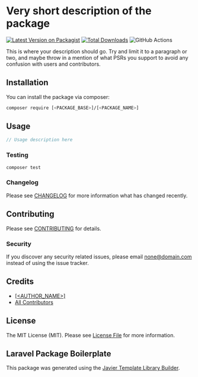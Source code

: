 # Very short description of the package

[![Latest Version on Packagist](https://img.shields.io/packagist/v/[<PACKAGE_BASE>]/[<PACKAGE_NAME>].svg?style=flat-square)](https://packagist.org/packages/[<PACKAGE_BASE>]/[<PACKAGE_NAME>])
[![Total Downloads](https://img.shields.io/packagist/dt/[<PACKAGE_BASE>]/[<PACKAGE_NAME>].svg?style=flat-square)](https://packagist.org/packages/[<PACKAGE_BASE>]/[<PACKAGE_NAME>])
![GitHub Actions](https://github.com/[<PACKAGE_BASE>]/[<PACKAGE_NAME>]/actions/workflows/main.yml/badge.svg)

This is where your description should go. Try and limit it to a paragraph or two, and maybe throw in a mention of what PSRs you support to avoid any confusion with users and contributors.

## Installation

You can install the package via composer:

```bash
composer require [<PACKAGE_BASE>]/[<PACKAGE_NAME>]
```

## Usage

```php
// Usage description here
```

### Testing

```bash
composer test
```

### Changelog

Please see [CHANGELOG](CHANGELOG.md) for more information what has changed recently.

## Contributing

Please see [CONTRIBUTING](CONTRIBUTING.md) for details.

### Security

If you discover any security related issues, please email none@domain.com instead of using the issue tracker.

## Credits

-   [[<AUTHOR_NAME>]](https://github.com/[<PACKAGE_BASE>])
-   [All Contributors](../../contributors)

## License

The MIT License (MIT). Please see [License File](LICENSE.md) for more information.

## Laravel Package Boilerplate

This package was generated using the [Javier Template Library Builder](https://www.google.com).
